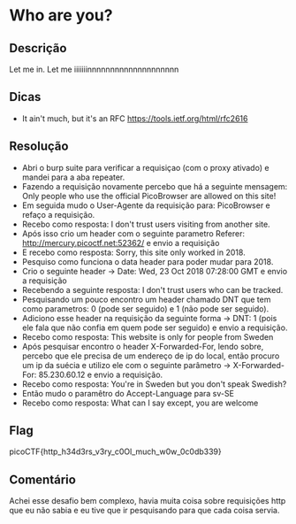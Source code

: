 # Who are you?

## Descrição 
Let me in. Let me iiiiiiinnnnnnnnnnnnnnnnnnnn

## Dicas

* It ain't much, but it's an RFC https://tools.ietf.org/html/rfc2616

## Resolução 

* Abri o burp suite para verificar a requisiçao (com o proxy ativado) e mandei para a aba repeater.
* Fazendo a requisição novamente percebo que há a seguinte mensagem: Only people who use the official PicoBrowser are allowed on this site!
* Em seguida mudo o User-Agente da requisição para: PicoBrowser e refaço a requisição.
* Recebo como resposta: I don&#39;t trust users visiting from another site.
* Após isso crio um header com o seguinte parametro Referer: http://mercury.picoctf.net:52362/ e envio a requisição
* E recebo como resposta: Sorry, this site only worked in 2018.
* Pesquiso como funciona o data header para poder mudar para 2018.
* Crio o seguinte header -> Date: Wed, 23 Oct 2018 07:28:00 GMT e envio a requisição
* Recebendo a seguinte resposta: I don&#39;t trust users who can be tracked.
* Pesquisando um pouco encontro um header chamado DNT que tem como parametros: 0 (pode ser seguido) e 1 (não pode ser seguido).
* Adiciono esse header na requisição da seguinte forma -> DNT: 1 (pois ele fala que não confia em quem pode ser seguido) e envio a requisição.
* Recebo como resposta: This website is only for people from Sweden
* Após pesquisar encontro o header X-Forwarded-For, lendo sobre, percebo que ele precisa de um endereço de ip do local, então procuro um ip da suécia e utilizo ele com o seguinte parâmetro -> X-Forwarded-For: 
	85.230.60.12 e envio a requisição.
* Recebo como resposta: You&#39;re in Sweden but you don&#39;t speak Swedish?
* Então mudo o paramêtro do Accept-Language para sv-SE
* Recebo como resposta: What can I say except, you are welcome

## Flag
picoCTF{http_h34d3rs_v3ry_c0Ol_much_w0w_0c0db339}

## Comentário 
Achei esse desafio bem complexo, havia muita coisa sobre requisições http que eu não sabia e eu tive que ir pesquisando para que cada coisa servia. 


